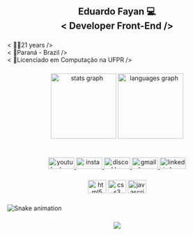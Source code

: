 <h2 align="center">Eduardo Fayan 💻<br>< Developer Front-End /></h2>

###

<p align="left">< 🧑‍💻21 years /><br>< 📌Paraná - Brazil /><br>< 🚀Licenciado em Computação na UFPR /></p>

###

<div align="center">
  <img src="https://github-readme-stats.vercel.app/api?hide_title=false&hide_rank=false&show_icons=true&include_all_commits=true&count_private=true&disable_animations=false&theme=dracula&locale=en&hide_border=false&username=eduardofayan" height="150" alt="stats graph"  />
  <img src="https://github-readme-stats.vercel.app/api/top-langs?locale=en&hide_title=false&layout=compact&card_width=320&langs_count=5&theme=dracula&hide_border=false&username=eduardofayan" height="150" alt="languages graph"  />
</div>

###

<br clear="both">

<div align="center">
  <a href="https://www.youtube.com/channel/UCMm4JpEzVZbwh7ZX_gdXUFw" target="_blank">
    <img src="https://raw.githubusercontent.com/maurodesouza/profile-readme-generator/master/src/assets/icons/social/youtube/default.svg" width="60" height="26" alt="youtube logo"  />
  </a>
  <a href="https://www.instagram.com/eduardofayan/" target="_blank">
    <img src="https://raw.githubusercontent.com/maurodesouza/profile-readme-generator/master/src/assets/icons/social/instagram/default.svg" width="60" height="26" alt="instagram logo"  />
  </a>
  <a href="https://discord.com/channels/@me" target="_blank">
    <img src="https://raw.githubusercontent.com/maurodesouza/profile-readme-generator/master/src/assets/icons/social/discord/default.svg" width="60" height="26" alt="discord logo"  />
  </a>
  <a href="https://mail.google.com/mail/u/0/#inbox" target="_blank">
    <img src="https://raw.githubusercontent.com/maurodesouza/profile-readme-generator/master/src/assets/icons/social/gmail/default.svg" width="60" height="26" alt="gmail logo"  />
  </a>
  <a href="https://www.linkedin.com/in/eduardo-fayan-4a92931b4/" target="_blank">
    <img src="https://raw.githubusercontent.com/maurodesouza/profile-readme-generator/master/src/assets/icons/social/linkedin/default.svg" width="60" height="26" alt="linkedin logo"  />
  </a>
</div>

###

<div align="center">
  <img src="https://cdn.jsdelivr.net/gh/devicons/devicon/icons/html5/html5-original.svg" height="30" width="42" alt="html5 logo"  />
  <img src="https://cdn.jsdelivr.net/gh/devicons/devicon/icons/css3/css3-original.svg" height="30" width="42" alt="css3 logo"  />
  <img src="https://cdn.jsdelivr.net/gh/devicons/devicon/icons/javascript/javascript-original.svg" height="30" width="42" alt="javascript logo"  />
</div>

###

<img href="https://raw.githubusercontent.com/eduardofayan/blob/output/snake.svg" alt="Snake animation" />

###

<div align="center">
  <img src="https://profile-counter.glitch.me/eduardofayan/count.svg?"  />
</div>

###
